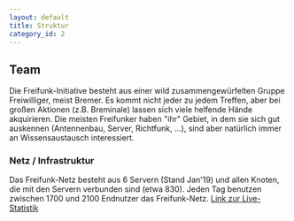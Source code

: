 ```yaml
---
layout: default
title: Struktur
category_id: 2
---
```

## Team
Die Freifunk-Initiative besteht aus einer wild zusammengewürfelten Gruppe Freiwilliger, meist Bremer.
Es kommt nicht jeder zu jedem Treffen, aber bei großen Aktionen (z.B. Breminale) lassen sich viele helfende Hände akquirieren. Die meisten Freifunker haben "ihr" Gebiet, in dem sie sich gut auskennen (Antennenbau, Server, Richtfunk, ...), sind aber natürlich immer an Wissensaustausch interessiert.

### Netz / Infrastruktur
Das Freifunk-Netz besteht aus 6 Servern (Stand Jan'19) und allen Knoten, die mit den Servern verbunden sind (etwa 830). Jeden Tag benutzen zwischen 1700 und 2100 Endnutzer das Freifunk-Netz.
[Link zur Live-Statistik](https://grafana.bremen.freifunk.net/d/000000001/globals)
